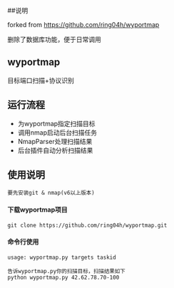 ##说明

forked  from https://github.com/ring04h/wyportmap

删除了数据库功能，便于日常调用

## wyportmap
目标端口扫描+协议识别

运行流程
-----------------------------------
* 为wyportmap指定扫描目标
* 调用nmap启动后台扫描任务
* NmapParser处理扫描结果
* 后台插件自动分析扫描结果

使用说明
-----------------------------------
    要先安装git & nmap(v6以上版本) 
    
#### 下载wyportmap项目
    git clone https://github.com/ring04h/wyportmap.git
    
#### 命令行使用
    usage: wyportmap.py targets taskid
    
    告诉wyportmap.py你的扫描目标，扫描结果如下
    python wyportmap.py 42.62.78.70-100
    
